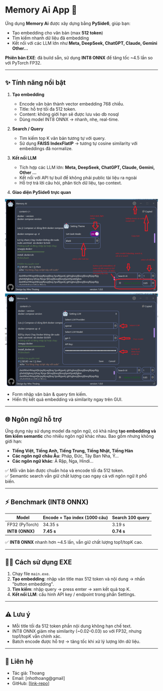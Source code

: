 # Memory Ai App 🚀

Ứng dụng **Memory Ai** được xây dựng bằng **PySide6**, giúp bạn:

- Tạo embedding cho văn bản (max **512 token**)  
- Tìm kiếm nhanh dữ liệu đã embedding  
- Kết nối với các LLM lớn như **Meta, DeepSeek, ChatGPT, Claude, Gemini Other…**  

**Phiên bản EXE**: đã build sẵn, sử dụng **INT8 ONNX** để tăng tốc ~4.5 lần so với PyTorch FP32.  

---

## ✨ Tính năng nổi bật

1. **Tạo embedding**
   - Encode văn bản thành vector embedding 768 chiều.  
   - Title: hỗ trợ tối đa 512 token.
   - Content: không giới hạn sẽ được lưu vào db nosql 
   - Dùng model INT8 ONNX → nhanh, nhẹ, real-time.  

2. **Search / Query**
   - Tìm kiếm top K văn bản tương tự với query.  
   - Sử dụng **FAISS IndexFlatIP** → tương tự cosine similarity với embeddings đã normalize.  

3. **Kết nối LLM**
   - Tích hợp các LLM lớn: **Meta, DeepSeek, ChatGPT, Claude, Gemini, Other …**  
   - Kết nối với API tự buil để không phải public tài liệu ra ngoài
   - Hỗ trợ trả lời câu hỏi, phân tích dữ liệu, tạo context.  

4. **Giao diện PySide6 trực quan**

![GUI Screenshot](picture/picture1.png)
![GUI Screenshot](picture/picture2.png)

- Form nhập văn bản & query tìm kiếm.  
- Hiển thị kết quả embedding và similarity ngay trên GUI.

---

## 🌐 Ngôn ngữ hỗ trợ

Ứng dụng này sử dụng model đa ngôn ngữ, có khả năng **tạo embedding và tìm kiếm semantic** cho nhiều ngôn ngữ khác nhau. Bao gồm nhưng không giới hạn:

- **Tiếng Việt, Tiếng Anh, Tiếng Trung, Tiếng Nhật, Tiếng Hàn**  
- **Các ngôn ngữ châu Âu**: Pháp, Đức, Tây Ban Nha, Ý…  
- **Các ngôn ngữ khác**: Ả Rập, Nga, Hindi…  

✅ Mỗi văn bản được chuẩn hóa và encode tối đa 512 token.  
✅ Semantic search vẫn giữ chất lượng cao ngay cả với ngôn ngữ ít phổ biến.

---

## ⚡ Benchmark (INT8 ONNX)

| Model          | Encode + Tạo index (1000 câu) | Search 100 query |
| -------------- | ----------------------------- | ---------------- |
| FP32 (PyTorch) | 34.35 s                       | 3.19 s           |
| **INT8 (ONNX)**| **7.45 s**                     | **0.74 s**       |

✅ **INT8 ONNX** nhanh hơn ~4.5 lần, vẫn giữ chất lượng top1/topK cao.

---

## 🏃‍♂️ Cách sử dụng EXE

1. Chạy file `main.exe`.  
2. **Tạo embedding**: nhập văn title max 512 token và nội dung → nhấn "button embedding".  
3. **Tìm kiếm**: nhập query → press emter → xem kết quả top K.  
4. **Kết nối LLM**: cấu hình API key / endpoint trong phần Settings.

---

## ⚠️ Lưu ý

- Mỗi title tối đa 512 token phần nội dung không hạn chế text.  
- INT8 ONNX giảm nhẹ similarity (~0.02–0.03) so với FP32, nhưng top1/topK vẫn chính xác.  
- Batch encode được hỗ trợ → tăng tốc khi xử lý lượng lớn dữ liệu.

---

## 📌 Liên hệ

- Tác giả: Thoang  
- Email: [nhothoang@gmail]  
- GitHub: [[link-repo](https://github.com/NhoThoang/Realease-Memory-AI)]  
